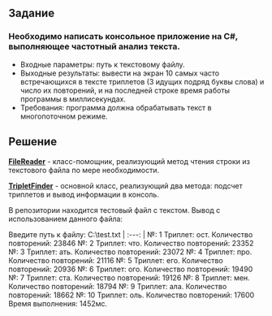 ## Задание
### Необходимо написать консольное приложение на C#, выполняющее частотный анализ текста.
- Входные параметры: путь к текстовому файлу.
- Выходные результаты: вывести на экран 10 самых часто встречающихся в тексте триплетов (3 идущих подряд буквы слова) и число их повторений, и на последней строке время работы программы в миллисекундах.
- Требования: программа должна обрабатывать текст в многопоточном режиме.

## Решение
**[FileReader](https://github.com/geras-source/TripletFinder/blob/master/TripletFinder/FileReader.cs)** - класс-помощник, реализующий метод чтения строки из текстового файла по мере необходимости.

**[TripletFinder](https://github.com/geras-source/TripletFinder/blob/master/TripletFinder/TripletFinder.cs)** - основной класс, реализующий два метода: подсчет триплетов и вывод информации в консоль.

В репозитории находится тестовый файл с текстом. Вывод с использованием данного файла:

Введите путь к файлу: C:\test.txt
| :---: |
№: 1     Триплет: ост.   Количество повторений: 23846
№: 2     Триплет: что.   Количество повторений: 23352
№: 3     Триплет: ать.   Количество повторений: 23072
№: 4     Триплет: про.   Количество повторений: 21116
№: 5     Триплет: его.   Количество повторений: 20936
№: 6     Триплет: ого.   Количество повторений: 19490
№: 7     Триплет: ста.   Количество повторений: 19126
№: 8     Триплет: мен.   Количество повторений: 18794
№: 9     Триплет: ала.   Количество повторений: 18662
№: 10    Триплет: оль.   Количество повторений: 17600
Время выполнения: 1452мс.
